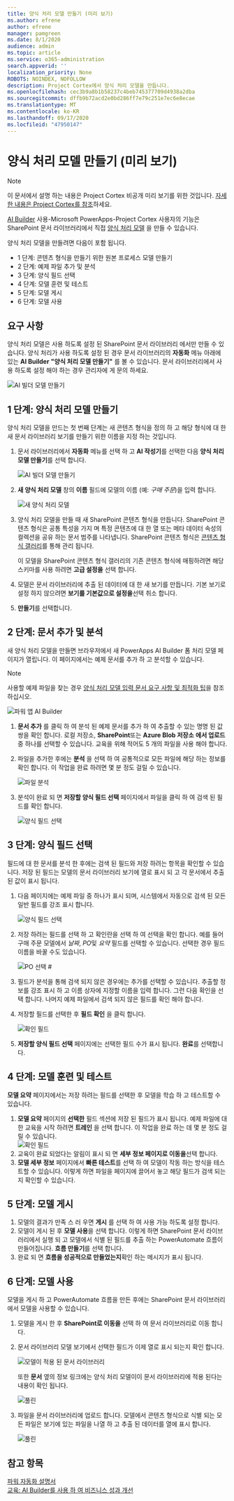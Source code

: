 ```yaml
---
title: 양식 처리 모델 만들기 (미리 보기)
ms.author: efrene
author: efrene
manager: pamgreen
ms.date: 8/1/2020
audience: admin
ms.topic: article
ms.service: o365-administration
search.appverid: ''
localization_priority: None
ROBOTS: NOINDEX, NOFOLLOW
description: Project Cortex에서 양식 처리 모델을 만듭니다.
ms.openlocfilehash: cec3b9a8b1b58237c4beb745377709d4938a2dba
ms.sourcegitcommit: dffb9b72acd2e0bd286ff7e79c251e7ec6e8ecae
ms.translationtype: MT
ms.contentlocale: ko-KR
ms.lasthandoff: 09/17/2020
ms.locfileid: "47950147"
---
```

# <a name="create-a-form-processing-model-preview"></a>양식 처리 모델 만들기 (미리 보기)

> [!Note] 
> 이 문서에서 설명 하는 내용은 Project Cortex 비공개 미리 보기를 위한 것입니다. [자세한 내용은 Project Cortex를 참조](https://aka.ms/projectcortex)하세요.

[AI Builder](https://docs.microsoft.com/ai-builder/overview) 사용-Microsoft PowerApps-Project Cortex 사용자의 기능은 SharePoint 문서 라이브러리에서 직접 [양식 처리 모델](form-processing-overview.md) 을 만들 수 있습니다. 

양식 처리 모델을 만들려면 다음이 포함 됩니다.
 - 1 단계: 콘텐츠 형식을 만들기 위한 원본 프로세스 모델 만들기
 - 2 단계: 예제 파일 추가 및 분석
 - 3 단계: 양식 필드 선택
 - 4 단계: 모델 훈련 및 테스트
 - 5 단계: 모델 게시
 - 6 단계: 모델 사용


## <a name="requirements"></a>요구 사항

양식 처리 모델은 사용 하도록 설정 된 SharePoint 문서 라이브러리 에서만 만들 수 있습니다. 양식 처리가 사용 하도록 설정 된 경우 문서 라이브러리의 **자동화** 메뉴 아래에 있는 **AI Builder** **"양식 처리 모델 만들기"** 를 볼 수 있습니다.  문서 라이브러리에서 사용 하도록 설정 해야 하는 경우 관리자에 게 문의 하세요.

 ![AI 빌더 모델 만들기](../media/content-understanding/create-ai-builder-model.png)</br>


## <a name="step-1-create-a-form-processing-model"></a>1 단계: 양식 처리 모델 만들기

양식 처리 모델을 만드는 첫 번째 단계는 새 콘텐츠 형식을 정의 하 고 해당 형식에 대 한 새 문서 라이브러리 보기를 만들기 위한 이름을 지정 하는 것입니다.

1. 문서 라이브러리에서 **자동화** 메뉴를 선택 하 고 **AI 작성기**를 선택한 다음 **양식 처리 모델 만들기**를 선택 합니다.

    ![AI 빌더 모델 만들기](../media/content-understanding/create-ai-builder-model.png)</br>
2. **새 양식 처리 모델** 창의 **이름** 필드에 모델의 이름 (예: *구매 주문*)을 입력 합니다.

    ![새 양식 처리 모델](../media/content-understanding/new-form-model.png)</br> 

3. 양식 처리 모델을 만들 때 새 SharePoint 콘텐츠 형식을 만듭니다. SharePoint 콘텐츠 형식은 공통 특성을 가지 며 특정 콘텐츠에 대 한 열 또는 메타 데이터 속성의 컬렉션을 공유 하는 문서 범주를 나타냅니다. SharePoint 콘텐츠 형식은 [콘텐츠 형식 갤러리]()를 통해 관리 됩니다.

    이 모델을 SharePoint 콘텐츠 형식 갤러리의 기존 콘텐츠 형식에 매핑하려면 해당 스키마를 사용 하려면 **고급 설정을** 선택 합니다. 

4. 모델은 문서 라이브러리에 추출 된 데이터에 대 한 새 보기를 만듭니다. 기본 보기로 설정 하지 않으려면 **보기를 기본값으로 설정을**선택 취소 합니다.
5. **만들기**를 선택합니다.


## <a name="step-2-add-and-analyze-documents"></a>2 단계: 문서 추가 및 분석

새 양식 처리 모델을 만들면 브라우저에서 새 PowerApps AI Builder 폼 처리 모델 페이지가 열립니다. 이 페이지에서는 예제 문서를 추가 하 고 분석할 수 있습니다. </br>

> [!Note]
> 사용할 예제 파일을 찾는 경우 [양식 처리 모델 입력 문서 요구 사항 및 최적화 팁](https://docs.microsoft.com/ai-builder/form-processing-model-requirements)을 참조 하십시오. 

   ![파워 앱 AI Builder](../media/content-understanding/powerapps.png)</br> 
 

1. **문서 추가** 를 클릭 하 여 분석 된 예제 문서를 추가 하 여 추출할 수 있는 명명 된 값 쌍을 확인 합니다. 로컬 저장소, **SharePoint**또는 **Azure Blob 저장소** **에서 업로드**중 하나를 선택할 수 있습니다. 교육을 위해 적어도 5 개의 파일을 사용 해야 합니다.
2. 파일을 추가한 후에는 **분석** 을 선택 하 여 공통적으로 모든 파일에 해당 하는 정보를 확인 합니다. 이 작업을 완료 하려면 몇 분 정도 걸릴 수 있습니다.</br> 
 
    ![파일 분석](../media/content-understanding/analyze.png)</br> 

3. 분석이 완료 되 면 **저장할 양식 필드 선택** 페이지에서 파일을 클릭 하 여 검색 된 필드를 확인 합니다.</br>

    ![양식 필드 선택](../media/content-understanding/select-form-fields.png)</br> 

## <a name="step-3-select-your-form-fields"></a>3 단계: 양식 필드 선택

필드에 대 한 문서를 분석 한 후에는 검색 된 필드와 저장 하려는 항목을 확인할 수 있습니다. 저장 된 필드는 모델의 문서 라이브러리 보기에 열로 표시 되 고 각 문서에서 추출 된 값이 표시 됩니다.

1. 다음 페이지에는 예제 파일 중 하나가 표시 되며, 시스템에서 자동으로 검색 된 모든 일반 필드를 강조 표시 합니다. </br>

    ![양식 필드 선택](../media/content-understanding/select-fields-page.png)</br> 

2. 저장 하려는 필드를 선택 하 고 확인란을 선택 하 여 선택을 확인 합니다. 예를 들어 구매 주문 모델에서 *날짜*, *PO*및 *요약* 필드를 선택할 수 있습니다.  선택한 경우 필드 이름을 바꿀 수도 있습니다. </br>

    ![PO 선택 #](../media/content-understanding/po.png)</br> 

3. 필드가 분석을 통해 검색 되지 않은 경우에는 추가를 선택할 수 있습니다. 추출할 정보를 강조 표시 하 고 이름 상자에 지정할 이름을 입력 합니다. 그런 다음 확인을 선택 합니다. 나머지 예제 파일에서 검색 되지 않은 필드를 확인 해야 합니다.
4. 저장할 필드를 선택한 후 **필드 확인** 을 클릭 합니다. </br>
 
    ![확인 필드](../media/content-understanding/confirm-fields.png)</br> 
 
5. **저장할 양식 필드 선택** 페이지에는 선택한 필드 수가 표시 됩니다. **완료**를 선택합니다.

## <a name="step-4-train-and-test-your-model"></a>4 단계: 모델 훈련 및 테스트

**모델 요약** 페이지에서는 저장 하려는 필드를 선택한 후 모델을 학습 하 고 테스트할 수 있습니다.

1. **모델 요약** 페이지의 **선택한** 필드 섹션에 저장 된 필드가 표시 됩니다. 예제 파일에 대 한 교육을 시작 하려면 **트레인** 을 선택 합니다. 이 작업을 완료 하는 데 몇 분 정도 걸릴 수 있습니다.</br>
    ![확인 필드](../media/content-understanding/select-fields-train.png)</br> 
2. 교육이 완료 되었다는 알림이 표시 되 면 **세부 정보 페이지로 이동을**선택 합니다. 
3. **모델 세부 정보** 페이지에서 **빠른 테스트**를 선택 하 여 모델이 작동 하는 방식을 테스트할 수 있습니다. 이렇게 하면 파일을 페이지에 끌어서 놓고 해당 필드가 검색 되는지 확인할 수 있습니다.

## <a name="step-5-publish-your-model"></a>5 단계: 모델 게시



1. 모델의 결과가 만족 스 러 우면 **게시** 를 선택 하 여 사용 가능 하도록 설정 합니다.
2. 모델이 게시 된 후 **모델 사용**을 선택 합니다. 이렇게 하면 SharePoint 문서 라이브러리에서 실행 되 고 모델에서 식별 된 필드를 추출 하는 PowerAutomate 흐름이 만들어집니다. **흐름 만들기**를 선택 합니다.  
3. 완료 되 면 **흐름을 성공적으로 만들었는지**확인 하는 메시지가 표시 됩니다.
 
 
## <a name="step-6-use-your-model"></a>6 단계: 모델 사용

모델을 게시 하 고 PowerAutomate 흐름을 만든 후에는 SharePoint 문서 라이브러리에서 모델을 사용할 수 있습니다.

1. 모델을 게시 한 후 **SharePoint로 이동을** 선택 하 여 문서 라이브러리로 이동 합니다.
2. 문서 라이브러리 모델 보기에서 선택한 필드가 이제 열로 표시 되는지 확인 합니다.</br>

    ![모델이 적용 된 문서 라이브러리](../media/content-understanding/doc-lib-view.png)</br> 

    또한 **문서** 옆의 정보 링크에는 양식 처리 모델이이 문서 라이브러리에 적용 된다는 내용이 확인 됩니다.

    ![풀린](../media/content-understanding/info-button.png)</br>  

3. 파일을 문서 라이브러리에 업로드 합니다. 모델에서 콘텐츠 형식으로 식별 되는 모든 파일은 보기에 있는 파일을 나열 하 고 추출 된 데이터를 열에 표시 합니다.</br>

    ![풀린](../media/content-understanding/doc-lib-done.png)</br>  



## <a name="see-also"></a>참고 항목
  
[파워 자동화 설명서](https://docs.microsoft.com/power-automate/)</br>
[교육: AI Builder를 사용 하 여 비즈니스 성과 개선](https://docs.microsoft.com/learn/paths/improve-business-performance-ai-builder/?source=learn)</br>




